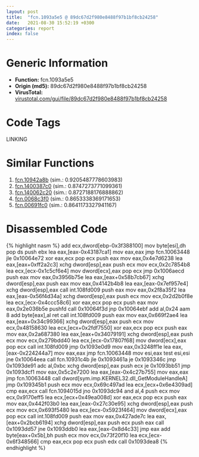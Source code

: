 ```yaml
---
layout: post
title:  "fcn.1093a5e5 @ 89dc67d2f980e8488f97b1bf8cb24258"
date:   2021-08-30 15:52:19 +0300
categories: report
index: false
---
```


# Generic Information
- **Function:** fcn.1093a5e5
- **Origin (md5):** 89dc67d2f980e8488f97b1bf8cb24258
- **VirusTotal:** [virustotal.com/gui/file/89dc67d2f980e8488f97b1bf8cb24258][virustotal_ref]

# Code Tags
<span class="tag" id="LINKING">LINKING</span>


# Similar Functions

1. [fcn.10942a8b][similar_1_ref] (sim.: 0.9205487778603983)
2. [fcn.1400387c0][similar_2_ref] (sim.: 0.8747273771099361)
3. [fcn.140062c20][similar_3_ref] (sim.: 0.8727188176888862)
4. [fcn.0068c3f0][similar_4_ref] (sim.: 0.8653338369171653)
5. [fcn.00691fc0][similar_5_ref] (sim.: 0.8641173327941167)


# Disassembled Code

{% highlight nasm %}
add ecx,dword[ebp-0x3f388100]
mov byte[esi],dh
pop ds
push ebx
lea eax,[eax-0x43187ca1]
mov eax,eax
jmp fcn.10063448
jle 0x10064e72
xor eax,ecx
pop ecx
push eax
mov eax,0x4e7d6238
lea eax,[eax+0xff2a2c3]
xchg dword[esp],eax
push ecx
mov ecx,0x2c7854b8
lea ecx,[ecx-0x1c5cf6e4]
mov dword[ecx],eax
pop ecx
jmp 0x1006aecd
push eax
mov eax,0x3956b75e
lea eax,[eax+0x58b7cb67]
xchg dword[esp],eax
push eax
mov eax,0x4142b4b8
lea eax,[eax-0x7ef957e4]
xchg dword[esp],eax
call int.108fd009
push eax
mov eax,0x2f8a35f2
lea eax,[eax-0x56f4d34a]
xchg dword[esp],eax
push ecx
mov ecx,0x2d2b0f8e
lea ecx,[ecx-0x4ccc58c6]
xor eax,ecx
pop ecx
push eax
mov eax,0x2e036b5e
pushfd
call 0x10064f3d
jnp 0x10064ebf
add al,0x24
aam 8
add byte[eax],al
ret
call int.108fd009
push eax
mov eax,0x669f2ae4
lea eax,[eax+0x34c99366]
xchg dword[esp],eax
push ecx
mov ecx,0x48158630
lea ecx,[ecx+0x2fdf7550]
xor eax,ecx
pop ecx
push eax
mov eax,0x2a687380
lea eax,[eax+0x34079191]
xchg dword[esp],eax
push ecx
mov ecx,0x279bdd40
lea ecx,[ecx-0x17807f68]
mov dword[ecx],eax
pop ecx
call int.108fd009
jmp 0x1093e0d9
mov eax,0x3248ff1e
lea eax,[eax-0x224244a7]
mov eax,eax
jmp fcn.10063448
mov esi,eax
test esi,esi
jne 0x10064eea
call fcn.10931c4b
jle 0x1093461a
je 0x1093346c
jmp 0x1093de91
adc al,0xbc
xchg dword[esp],eax
push ecx
je 0x1093bb51
jmp 0x1093dcf1
mov eax,0x5c2e7200
lea eax,[eax-0x4c27b755]
mov eax,eax
jmp fcn.10063448
call dword[sym.imp.KERNEL32.dll_GetModuleHandleA]
jmp 0x109345b1
push ecx
mov ecx,0x69c497ad
lea ecx,[ecx+0x6e4309ad]
cmp eax,ecx
call fcn.1094015d
jno 0x1093dc94
and al,4
push ecx
mov ecx,0x9170eff5
lea ecx,[ecx+0x49ea008d]
xor eax,ecx
pop ecx
push eax
mov eax,0x442f03b0
lea eax,[eax-0x27c30e95]
xchg dword[esp],eax
push ecx
mov ecx,0x693f5480
lea ecx,[ecx-0x5923f464]
mov dword[ecx],eax
pop ecx
call int.108fd009
push eax
mov eax,0x427ade7c
lea eax,[eax+0x2bcb6194]
xchg dword[esp],eax
push ecx
push eax
call 0x1093dd57
jne 0x1093ddb0
lea eax,[eax-0x8d4c33]
jmp eax
add byte[eax+0x5b],bh
push ecx
mov ecx,0x73f20f10
lea ecx,[ecx-0x6f348566]
cmp eax,ecx
pop ecx
push edx
call 0x1093dea8
{% endhighlight %}


[similar_1_ref]: /report/fcn.10942a8b@89dc67d2f980e8488f97b1bf8cb24258
[similar_2_ref]: /report/fcn.1400387c0@3bee9e0608c478ffce0d10559aae732b
[similar_3_ref]: /report/fcn.140062c20@3bee9e0608c478ffce0d10559aae732b
[similar_4_ref]: /report/fcn.0068c3f0@c92f0480e2fbc88393d2c65c08a235e0
[similar_5_ref]: /report/fcn.00691fc0@c92f0480e2fbc88393d2c65c08a235e0
[virustotal_ref]: https://www.virustotal.com/gui/file/89dc67d2f980e8488f97b1bf8cb24258